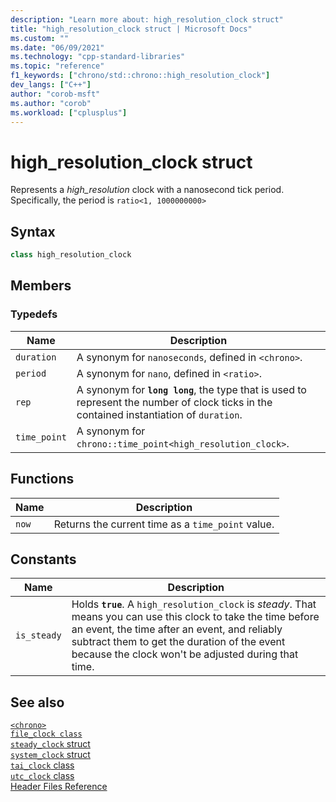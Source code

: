 ```yaml
---
description: "Learn more about: high_resolution_clock struct"
title: "high_resolution_clock struct | Microsoft Docs"
ms.custom: ""
ms.date: "06/09/2021"
ms.technology: "cpp-standard-libraries"
ms.topic: "reference"
f1_keywords: ["chrono/std::chrono::high_resolution_clock"]
dev_langs: ["C++"]
author: "corob-msft"
ms.author: "corob"
ms.workload: ["cplusplus"]
---
```

# high_resolution_clock struct

Represents a *high_resolution* clock with a nanosecond tick period.\
Specifically, the period is `ratio<1, 1000000000>`  

## Syntax

```cpp
class high_resolution_clock
```

## Members

### Typedefs

|Name|Description|
|----------|-----------------|
|`duration`|A synonym for `nanoseconds`, defined in `<chrono>`.|
|`period`|A synonym for `nano`, defined in `<ratio>`.|
|`rep`|A synonym for **`long long`**, the type that is used to represent the number of clock ticks in the contained instantiation of `duration`.|
|`time_point`|A synonym for `chrono::time_point<high_resolution_clock>`.|

## Functions

|Name|Description|
|-|-|
|`now`|Returns the current time as a `time_point` value.|

## Constants

|Name|Description|
|----------|-----------------|
|`is_steady`|Holds **`true`**. A `high_resolution_clock` is *steady*. That means you can use this clock to take the time before an event, the time after an event, and reliably subtract them to get the duration of the event because the clock won't be adjusted during that time. |

## See also

[`<chrono>`](chrono.md)\
[`file_clock class`](file-clock-class.md)\
[`steady_clock` struct](steady-clock-struct.md)\
[`system_clock` struct](system-clock-structure.md)\
[`tai_clock` class](tai-clock-class.md)\
[`utc_clock` class](utc-clock-class.md)\
[Header Files Reference](cpp-standard-library-header-files.md)